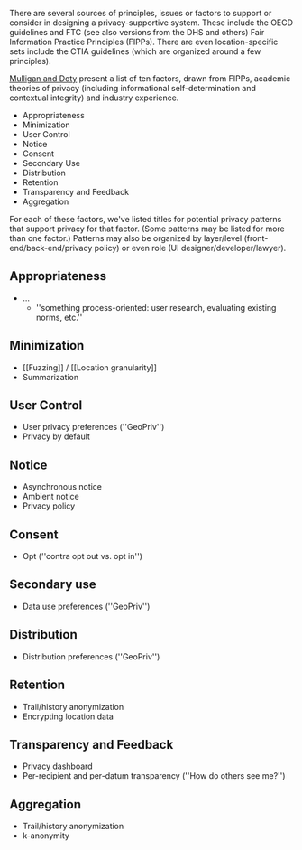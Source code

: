 There are several sources of principles, issues or factors to support or consider in designing a privacy-supportive system. These include the OECD guidelines and FTC (see also versions from the DHS and others) Fair Information Practice Principles (FIPPs). There are even location-specific sets include the CTIA guidelines (which are organized around a few principles). 

[ Mulligan and Doty](http://escholarship.org/uc/item/0rp834wf) present a list of ten factors, drawn from FIPPs, academic theories of privacy (including informational self-determination and contextual integrity) and industry experience.

* Appropriateness
* Minimization
* User Control
* Notice
* Consent
* Secondary Use
* Distribution
* Retention
* Transparency and Feedback
* Aggregation

For each of these factors, we've listed titles for potential privacy patterns that support privacy for that factor. (Some patterns may be listed for more than one factor.) Patterns may also be organized by layer/level (front-end/back-end/privacy policy) or even role (UI designer/developer/lawyer).

## Appropriateness ##
* ...
  * ''something process-oriented: user research, evaluating existing norms, etc.''

## Minimization ##
* [[Fuzzing]] / [[Location granularity]]
* Summarization

## User Control ##
* User privacy preferences (''GeoPriv'')
* Privacy by default

## Notice ##
* Asynchronous notice
* Ambient notice
* Privacy policy

## Consent ##
* Opt (''contra opt out vs. opt in'')

## Secondary use ##
* Data use preferences (''GeoPriv'')

## Distribution ##
* Distribution preferences (''GeoPriv'')

## Retention ##
* Trail/history anonymization
* Encrypting location data

## Transparency and Feedback ##
* Privacy dashboard
* Per-recipient and per-datum transparency (''How do others see me?'')

## Aggregation ##
* Trail/history anonymization
* k-anonymity

